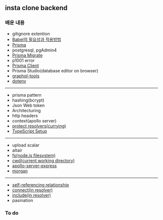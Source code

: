 ## insta clone backend

### 배운 내용

- gitignore extention
- [Babel의 필요성과 적용방법](https://github.com/wujuno/instaclone-backend/commit/8ca4f6e89934f7a422f57d7a6e3e400494e47d3b#r93653420)
- [Prisma](https://github.com/wujuno/instaclone-backend/commit/1f9da9292feca6fa5b7688ce4a5f808fda2f9636#r93665053)
- postgresql, pgAdmin4
- [Prisma Migrate](https://github.com/wujuno/instaclone-backend/commit/37c8a50267a6f9cb77522010c5b4cd56fa098e26#r93678165)
- p1001 error
- [Prisma Client](https://github.com/wujuno/instaclone-backend/commit/1ada6b4f0c82b1c21a442de97609cd169b1f7150#r93683021)
- Prisma Studio(database editor on browser)
- [graphql-tools](https://github.com/wujuno/instaclone-backend/commit/5bb4332da5ed07015d9f359218a1807d3d463e73#r93770487)
- [dotenv](https://github.com/wujuno/instaclone-backend/commit/aff1bb0ff7cd255ba4b658903ce19ac2e5c6a633#r93771443)
<hr/>

- prisma pattern
- hashing(bcrypt)
- Json Web token
- Architecturing
- http headers
- context(apollo server)
- [protect resolvers(currying)](https://github.com/wujuno/instaclone-backend/commit/a85c3a1c6ebdedea1cf7d976ad192dd660875a12#diff-e261376bf4c0d71bc41f1ea4b5dc41b284c5d653f4ee8daccfa45adba52c4591R21-R28)
- [TypeScript Setup](https://github.com/wujuno/instaclone-backend/commit/151424ffc1efc3a2a8969b2a88bbd144d859d54d)
<hr/>

- upload scalar
- altair
- [fs(node.js filesystem)](https://github.com/wujuno/instaclone-backend/commit/d0f71696e2aaac01f7e90f1b2a62e15d4e69cc4a#diff-8aa33941d46d2e71e9178335270b3af27d8f67d0f232f6030505e7c1f94b0687R17)
- [cwd(current working directory)](https://github.com/wujuno/instaclone-backend/commit/d0f71696e2aaac01f7e90f1b2a62e15d4e69cc4a#diff-8aa33941d46d2e71e9178335270b3af27d8f67d0f232f6030505e7c1f94b0687R17)
- [apollo-server-express](https://github.com/wujuno/instaclone-backend/commit/d0f71696e2aaac01f7e90f1b2a62e15d4e69cc4a#r94110977)
- [morgan](https://github.com/wujuno/instaclone-backend/commit/d0f71696e2aaac01f7e90f1b2a62e15d4e69cc4a#diff-8a8ae07582c9d433ec8c2e5c4310ff8901e604f4965c5b90a49117ad46c47595R22)
<hr/>

- [self-referencing relationship](https://github.com/wujuno/instaclone-backend/commit/d0798b66ec357bda23548954882a74819e8fc5dc#r94155339)
- [connect(in resolver)](https://github.com/wujuno/instaclone-backend/commit/3ed5cf4100e345c448fafa622d00a1d8250bb1f7#diff-ac4e0346647a716aaf5b0d071caf658eaac7736bca235fb3b9e1537402bdd5acR20-R21)
- [include(in resolver)](https://github.com/wujuno/instaclone-backend/commit/87c1cdd1203e7e78b007d853f1deb14d582bb8b5#r94158413)
- pasination

### To do
